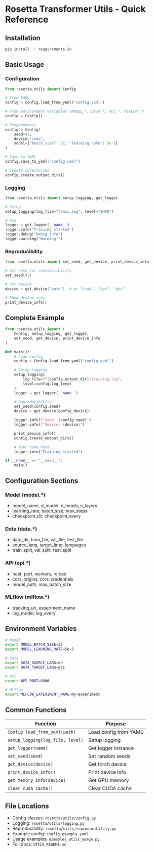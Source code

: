 # Rosetta Transformer Utils - Quick Reference

## Installation

```bash
pip install -r requirements.in
```

## Basic Usage

### Configuration

```python
from rosetta.utils import Config

# From YAML
config = Config.load_from_yaml("config.yaml")

# From environment variables (MODEL_*, DATA_*, API_*, MLFLOW_*)
config = Config()

# Programmatic
config = Config(
    seed=42,
    device="cuda",
    model={"batch_size": 32, "learning_rate": 5e-5}
)

# Save to YAML
config.save_to_yaml("config.yaml")

# Create directories
config.create_output_dirs()
```

### Logging

```python
from rosetta.utils import setup_logging, get_logger

# Setup
setup_logging(log_file="train.log", level="INFO")

# Use
logger = get_logger(__name__)
logger.info("Training started")
logger.debug("Debug info")
logger.warning("Warning!")
```

### Reproducibility

```python
from rosetta.utils import set_seed, get_device, print_device_info

# Set seed for reproducibility
set_seed(42)

# Get device
device = get_device("auto")  # or "cuda", "cpu", "mps"

# Show device info
print_device_info()
```

## Complete Example

```python
from rosetta.utils import (
    Config, setup_logging, get_logger,
    set_seed, get_device, print_device_info
)

def main():
    # Load config
    config = Config.load_from_yaml("config.yaml")

    # Setup logging
    setup_logging(
        log_file=f"{config.output_dir}/training.log",
        level=config.log_level
    )
    logger = get_logger(__name__)

    # Reproducibility
    set_seed(config.seed)
    device = get_device(config.device)

    logger.info(f"Seed: {config.seed}")
    logger.info(f"Device: {device}")

    print_device_info()
    config.create_output_dirs()

    # Your code here...
    logger.info("Training started")

if __name__ == "__main__":
    main()
```

## Configuration Sections

### Model (model.*)
- model_name, d_model, n_heads, n_layers
- learning_rate, batch_size, max_steps
- checkpoint_dir, checkpoint_every

### Data (data.*)
- data_dir, train_file, val_file, test_file
- source_lang, target_lang, languages
- train_split, val_split, test_split

### API (api.*)
- host, port, workers, reload
- cors_origins, cors_credentials
- model_path, max_batch_size

### MLflow (mlflow.*)
- tracking_uri, experiment_name
- log_model, log_every

## Environment Variables

```bash
# Model
export MODEL_BATCH_SIZE=32
export MODEL_LEARNING_RATE=5e-5

# Data
export DATA_SOURCE_LANG=en
export DATA_TARGET_LANG=grc

# API
export API_PORT=8000

# MLflow
export MLFLOW_EXPERIMENT_NAME=my-experiment
```

## Common Functions

| Function | Purpose |
|----------|---------|
| `Config.load_from_yaml(path)` | Load config from YAML |
| `setup_logging(log_file, level)` | Setup logging |
| `get_logger(name)` | Get logger instance |
| `set_seed(seed)` | Set random seeds |
| `get_device(device)` | Get torch device |
| `print_device_info()` | Print device info |
| `get_memory_info(device)` | Get GPU memory |
| `clear_cuda_cache()` | Clear CUDA cache |

## File Locations

- Config classes: `rosetta/utils/config.py`
- Logging: `rosetta/utils/logging.py`
- Reproducibility: `rosetta/utils/reproducibility.py`
- Example config: `config.example.yaml`
- Usage examples: `examples_utils_usage.py`
- Full docs: `UTILS_README.md`
